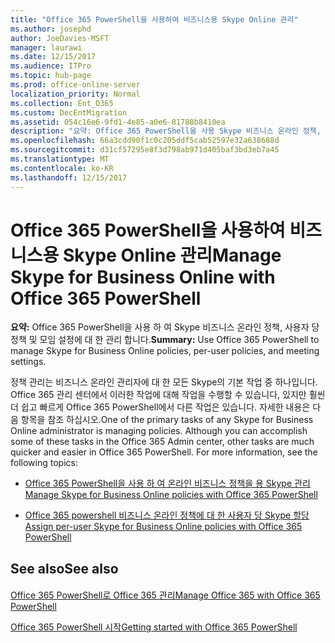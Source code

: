 ```yaml
---
title: "Office 365 PowerShell을 사용하여 비즈니스용 Skype Online 관리"
ms.author: josephd
author: JoeDavies-MSFT
manager: laurawi
ms.date: 12/15/2017
ms.audience: ITPro
ms.topic: hub-page
ms.prod: office-online-server
localization_priority: Normal
ms.collection: Ent_O365
ms.custom: DecEntMigration
ms.assetid: 054c16e6-9fd1-4e85-a0e6-81788b8410ea
description: "요약: Office 365 PowerShell을 사용 Skype 비즈니스 온라인 정책, 사용자 당 정책 및 모임 설정에 대 한 관리 합니다."
ms.openlocfilehash: 66a3cdd90f1c0c205ddf5cab52597e32a638688d
ms.sourcegitcommit: d31cf57295e8f3d798ab971d405baf3bd3eb7a45
ms.translationtype: MT
ms.contentlocale: ko-KR
ms.lasthandoff: 12/15/2017
---
```

# <a name="manage-skype-for-business-online-with-office-365-powershell"></a><span data-ttu-id="65bd2-103">Office 365 PowerShell을 사용하여 비즈니스용 Skype Online 관리</span><span class="sxs-lookup"><span data-stu-id="65bd2-103">Manage Skype for Business Online with Office 365 PowerShell</span></span>

 <span data-ttu-id="65bd2-104">**요약:** Office 365 PowerShell을 사용 하 여 Skype 비즈니스 온라인 정책, 사용자 당 정책 및 모임 설정에 대 한 관리 합니다.</span><span class="sxs-lookup"><span data-stu-id="65bd2-104">**Summary:** Use Office 365 PowerShell to manage Skype for Business Online policies, per-user policies, and meeting settings.</span></span>
  
<span data-ttu-id="65bd2-p101">정책 관리는 비즈니스 온라인 관리자에 대 한 모든 Skype의 기본 작업 중 하나입니다. Office 365 관리 센터에서 이러한 작업에 대해 작업을 수행할 수 있습니다, 있지만 훨씬 더 쉽고 빠르게 Office 365 PowerShell에서 다른 작업은 있습니다. 자세한 내용은 다음 항목을 참조 하십시오.</span><span class="sxs-lookup"><span data-stu-id="65bd2-p101">One of the primary tasks of any Skype for Business Online administrator is managing policies. Although you can accomplish some of these tasks in the Office 365 Admin center, other tasks are much quicker and easier in Office 365 PowerShell. For more information, see the following topics:</span></span>
  
- [<span data-ttu-id="65bd2-108">Office 365 PowerShell을 사용 하 여 온라인 비즈니스 정책을 용 Skype 관리</span><span class="sxs-lookup"><span data-stu-id="65bd2-108">Manage Skype for Business Online policies with Office 365 PowerShell</span></span>](manage-skype-for-business-online-policies-with-office-365-powershell.md)
    
- [<span data-ttu-id="65bd2-109">Office 365 powershell 비즈니스 온라인 정책에 대 한 사용자 당 Skype 할당</span><span class="sxs-lookup"><span data-stu-id="65bd2-109">Assign per-user Skype for Business Online policies with Office 365 PowerShell</span></span>](assign-per-user-skype-for-business-online-policies-with-office-365-powershell.md)
    
## <a name="see-also"></a><span data-ttu-id="65bd2-110">See also</span><span class="sxs-lookup"><span data-stu-id="65bd2-110">See also</span></span>

#### 

[<span data-ttu-id="65bd2-111">Office 365 PowerShell로 Office 365 관리</span><span class="sxs-lookup"><span data-stu-id="65bd2-111">Manage Office 365 with Office 365 PowerShell</span></span>](manage-office-365-with-office-365-powershell.md)
  
[<span data-ttu-id="65bd2-112">Office 365 PowerShell 시작</span><span class="sxs-lookup"><span data-stu-id="65bd2-112">Getting started with Office 365 PowerShell</span></span>](getting-started-with-office-365-powershell.md)

